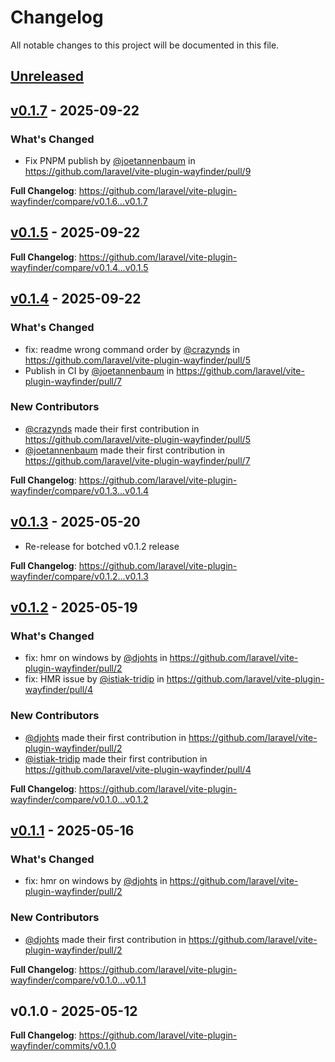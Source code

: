 # Changelog

All notable changes to this project will be documented in this file.

## [Unreleased](https://github.com/laravel/vite-plugin-wayfinder/compare/v0.1.7...main)

## [v0.1.7](https://github.com/laravel/vite-plugin-wayfinder/compare/v0.1.5...v0.1.7) - 2025-09-22

### What's Changed

* Fix PNPM publish by [@joetannenbaum](https://github.com/joetannenbaum) in https://github.com/laravel/vite-plugin-wayfinder/pull/9

**Full Changelog**: https://github.com/laravel/vite-plugin-wayfinder/compare/v0.1.6...v0.1.7

## [v0.1.5](https://github.com/laravel/vite-plugin-wayfinder/compare/v0.1.4...v0.1.5) - 2025-09-22

**Full Changelog**: https://github.com/laravel/vite-plugin-wayfinder/compare/v0.1.4...v0.1.5

## [v0.1.4](https://github.com/laravel/vite-plugin-wayfinder/compare/v0.1.3...v0.1.4) - 2025-09-22

### What's Changed

- fix: readme wrong command order by [@crazynds](https://github.com/crazynds) in https://github.com/laravel/vite-plugin-wayfinder/pull/5
- Publish in CI by [@joetannenbaum](https://github.com/joetannenbaum) in https://github.com/laravel/vite-plugin-wayfinder/pull/7

### New Contributors

- [@crazynds](https://github.com/crazynds) made their first contribution in https://github.com/laravel/vite-plugin-wayfinder/pull/5
- [@joetannenbaum](https://github.com/joetannenbaum) made their first contribution in https://github.com/laravel/vite-plugin-wayfinder/pull/7

**Full Changelog**: https://github.com/laravel/vite-plugin-wayfinder/compare/v0.1.3...v0.1.4

## [v0.1.3](https://github.com/laravel/vite-plugin-wayfinder/compare/v0.1.2...v0.1.3) - 2025-05-20

- Re-release for botched v0.1.2 release

**Full Changelog**: https://github.com/laravel/vite-plugin-wayfinder/compare/v0.1.2...v0.1.3

## [v0.1.2](https://github.com/laravel/vite-plugin-wayfinder/compare/v0.1.1...v0.1.2) - 2025-05-19

### What's Changed

- fix: hmr on windows by [@djohts](https://github.com/djohts) in https://github.com/laravel/vite-plugin-wayfinder/pull/2
- fix: HMR issue by [@istiak-tridip](https://github.com/istiak-tridip) in https://github.com/laravel/vite-plugin-wayfinder/pull/4

### New Contributors

- [@djohts](https://github.com/djohts) made their first contribution in https://github.com/laravel/vite-plugin-wayfinder/pull/2
- [@istiak-tridip](https://github.com/istiak-tridip) made their first contribution in https://github.com/laravel/vite-plugin-wayfinder/pull/4

**Full Changelog**: https://github.com/laravel/vite-plugin-wayfinder/compare/v0.1.0...v0.1.2

## [v0.1.1](https://github.com/laravel/vite-plugin-wayfinder/compare/v0.1.0...v0.1.1) - 2025-05-16

### What's Changed

- fix: hmr on windows by [@djohts](https://github.com/djohts) in https://github.com/laravel/vite-plugin-wayfinder/pull/2

### New Contributors

- [@djohts](https://github.com/djohts) made their first contribution in https://github.com/laravel/vite-plugin-wayfinder/pull/2

**Full Changelog**: https://github.com/laravel/vite-plugin-wayfinder/compare/v0.1.0...v0.1.1

## v0.1.0 - 2025-05-12

**Full Changelog**: https://github.com/laravel/vite-plugin-wayfinder/commits/v0.1.0
